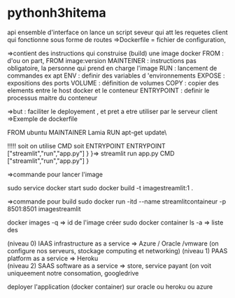 # pythonh3hitema
api ensemble d'interface 
on lance un script seveur qui att les requetes client qui fonctionne sous forme de routes
=>Dockerfile = fichier de configuration,

=>contient des instructions qui construise (build) une image docker
FROM : d'ou on part, FROM image:version
MAINTEINER : instructions pas obligatoire, la personne qui prend en charge l'image
RUN : lancement de commandes ex apt
ENV : definir des variables d 'environnements
EXPOSE : expositions des ports
VOLUME : définition de volumes
COPY : copier des elements entre le host docker et le conteneur
ENTRYPOINT : definir le processus maitre du conteneur


=>but : faciliter le deployement , et pret a etre utiliser par le serveur client
=>Exemple de dockerfile

FROM ubuntu
MAINTAINER Lamia
RUN apt-get update\

!!!!! soit on utilise CMD soit ENTRYPOINT
ENTRYPOINT ["streamlit","run","app.py"] }
			  		 		            }=> streamlit run app.py
CMD ["streamlit","run","app.py"]		}

=>commande pour lancer l'image


sudo service docker start
sudo docker build -t imagestreamlit:1 .

=>commande pour build 
sudo docker run -itd --name streamlitcontaineur -p 8501:8501 imagestreamlit

docker images -q     => id de l'image créer 
sudo docker container ls -a  => liste des 

(niveau 0) IAAS infrastructure as a service => Azure / Oracle /vmware  (on configure nos serveurs, stockage computing et networking)
(niveau 1) PAAS platform as a service => Heroku  
(niveau 2) SAAS software as a service => store, service payant (on voit uniqueement notre consomation, googledrive 


deployer l'application (docker container) sur oracle ou heroku ou azure 